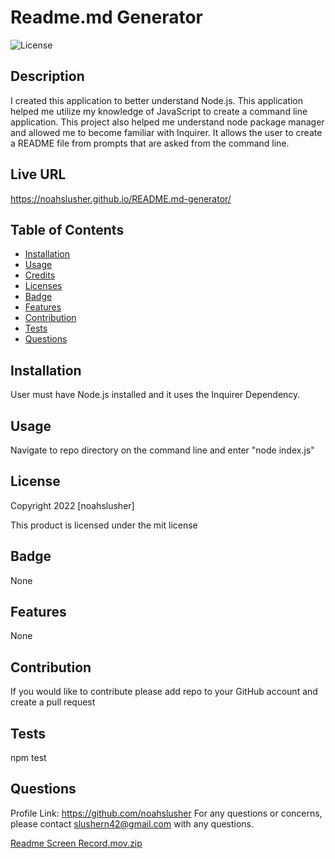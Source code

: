 # Readme.md Generator
  ![License](https://img.shields.io/badge/license-mit-blue.svg)
  ## Description
I created this application to better understand Node.js. This application helped me utilize my knowledge of JavaScript to create a command line application. This project also helped me understand node package manager and allowed me to become familiar with Inquirer. It allows the user to create a README file from prompts that are asked from the command line.

  ## Live URL
  https://noahslusher.github.io/README.md-generator/

  ## Table of Contents
* [Installation](#Installation)
* [Usage](#Usage)
* [Credits](#Credits)
* [Licenses](#Licenses)
* [Badge](#Badge)
* [Features](#Features)
* [Contribution](#Contribution)
* [Tests](#Tests)
* [Questions](#Questions)


## Installation
  User must have Node.js installed and it uses the Inquirer Dependency.
  
## Usage
  Navigate to repo directory on the command line and enter "node index.js"
  

## License
  Copyright 2022 [noahslusher]
  
  This product is licensed under the mit license
  
## Badge
  None
  
## Features
  None
  
## Contribution
  If you would like to contribute please add repo to your GitHub account and create a pull request
  
## Tests
  npm test
  
## Questions
  Profile Link: https://github.com/noahslusher
  For any questions or concerns, please contact slushern42@gmail.com with any questions.

[Readme Screen Record.mov.zip](https://github.com/noahslusher/README.md-generator/files/8358811/Readme.Screen.Record.mov.zip)
